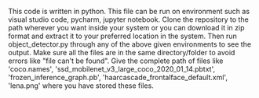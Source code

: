 This code is written in python. This file can be run on environment such as visual studio code, pycharm, jupyter notebook.
Clone the repository to the path wherever you want inside your system or you can download it in zip format and extract it to your preferred location in the system.
Then run object_detector.py through any of the above given environments to see the output.
Make sure all the files are in the same directory/folder to avoid errors like "file can't be found".
Give the complete path of files like 'coco.names', 'ssd_mobilenet_v3_large_coco_2020_01_14.pbtxt', 'frozen_inference_graph.pb', 'haarcascade_frontalface_default.xml', 'lena.png' where you have stored these files.
